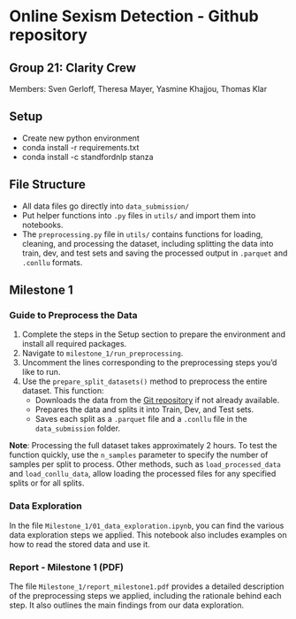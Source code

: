 # Online Sexism Detection - Github repository

## Group 21: Clarity Crew

Members: Sven Gerloff, Theresa Mayer, Yasmine Khajjou, Thomas Klar

## Setup

- Create new python environment
- conda install -r requirements.txt
- conda install -c standfordnlp stanza

## File Structure

- All data files go directly into `data_submission/`
- Put helper functions into `.py` files in `utils/` and import them into notebooks.
- The `preprocessing.py` file in `utils/` contains functions for loading, cleaning, and processing the dataset, including splitting the data into train, dev, and test sets and saving the processed output in `.parquet` and `.conllu` formats.

## Milestone 1

### Guide to Preprocess the Data

1. Complete the steps in the Setup section to prepare the environment and install all required packages.
2. Navigate to `milestone_1/run_preprocessing`.
3. Uncomment the lines corresponding to the preprocessing steps you’d like to run.
4. Use the `prepare_split_datasets()` method to preprocess the entire dataset. This function:
   - Downloads the data from the [Git repository](https://github.com/rewire-online/edos) if not already available.
   - Prepares the data and splits it into Train, Dev, and Test sets.
   - Saves each split as a `.parquet` file and a `.conllu` file in the `data_submission` folder.

**Note**: Processing the full dataset takes approximately 2 hours. To test the function quickly, use the `n_samples` parameter to specify the number of samples per split to process. Other methods, such as `load_processed_data` and `load_conllu_data`, allow loading the processed files for any specified splits or for all splits.

### Data Exploration

In the file `Milestone_1/01_data_exploration.ipynb`, you can find the various data exploration steps we applied. This notebook also includes examples on how to read the stored data and use it.

### Report - Milestone 1 (PDF)

The file `Milestone_1/report_milestone1.pdf` provides a detailed description of the preprocessing steps we applied, including the rationale behind each step. It also outlines the main findings from our data exploration.
